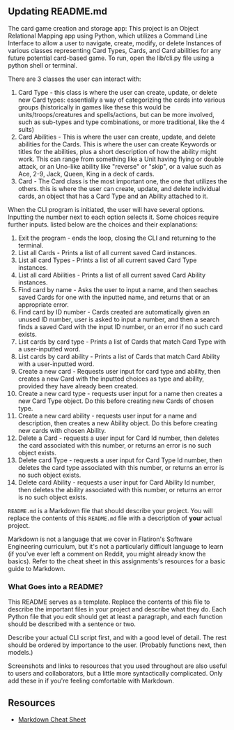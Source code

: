 ## Updating README.md

The card game creation and storage app:
This project is an Object Relational Mapping app using Python, which utilizes a Command Line Interface to allow a user to navigate, create, modify, or delete Instances of various classes representing Card Types, Cards, and Card abilities for any future potential card-based game. To run, open the lib/cli.py file using a python shell or terminal.

There are 3 classes the user can interact with:
1. Card Type - this class is where the user can create, update, or delete new Card types: essentially a way of categorizing the cards into various groups (historically in games like these this would be units/troops/creatures and spells/actions, but can be more involved, such as sub-types and type combinations, or more traditional, like the 4 suits)
2. Card Abilities - This is where the user can create, update, and delete abilities for the Cards. This is where the user can create Keywords or titles for the abilities, plus a short description of how the ability might work. This can range from something like a Unit having flying or double attack, or an Uno-like ability like "reverse" or "skip", or a value such as Ace, 2-9, Jack, Queen, King in a deck of cards.
3. Card - The Card class is the most important one, the one that utilizes the others. this is where the user can create, update, and delete individual cards, an object that has a Card Type and an Ability attached to it.

When the CLI program is initiated, the user will have several options. Inputting the number next to each option selects it. Some choices require further inputs. listed below are the choices and their explanations:
1. Exit the program - ends the loop, closing the CLI and returning to the terminal.
2. List all Cards - Prints a list of all current saved Card instances.
3. List all card Types - Prints a list of all current saved Card Type instances.
4. List all card Abilities - Prints a list of all current saved Card Ability instances.
5. Find card by name - Asks the user to input a name, and then seaches saved Cards for one with the inputted name, and returns that or an appropriate error.
6. Find card by ID number - Cards created are automatically given an unused ID number, user is asked to input a number, and then a search finds a saved Card with the input ID number, or an error if no such card exists.
7. List cards by card type - Prints a list of Cards that match Card Type with a user-inputted word.
8. List cards by card ability - Prints a list of Cards that match Card Ability with a user-inputted word.
9. Create a new card - Requests user input for card type and ability, then creates a new Card with the inputted choices as type and ability, provided they have already been created.
10. Create a new card type - requests user input for a name then creates a new Card Type object. Do this before creating new Cards of chosen type.
11. Create a new card ability - requests user input for a name and description, then creates a new Ability object. Do this before creating new cards with chosen Ability.
12. Delete a Card - requests a user input for Card Id number, then deletes the card associated with this number, or returns an error is no such object exists.
13. Delete card Type - requests a user input for Card Type Id number, then deletes the card type associated with this number, or returns an error is no such object exists.
14. Delete card Ability - requests a user input for Card Ability Id number, then deletes the ability associated with this number, or returns an error is no such object exists.

`README.md` is a Markdown file that should describe your project. You will
replace the contents of this `README.md` file with a description of **your**
actual project.

Markdown is not a language that we cover in Flatiron's Software Engineering
curriculum, but it's not a particularly difficult language to learn (if you've
ever left a comment on Reddit, you might already know the basics). Refer to the
cheat sheet in this assignments's resources for a basic guide to Markdown.

### What Goes into a README?

This README serves as a template. Replace the contents of this file to describe
the important files in your project and describe what they do. Each Python file
that you edit should get at least a paragraph, and each function should be
described with a sentence or two.

Describe your actual CLI script first, and with a good level of detail. The rest
should be ordered by importance to the user. (Probably functions next, then
models.)

Screenshots and links to resources that you used throughout are also useful to
users and collaborators, but a little more syntactically complicated. Only add
these in if you're feeling comfortable with Markdown.

## Resources

- [Markdown Cheat Sheet](https://www.markdownguide.org/cheat-sheet/)